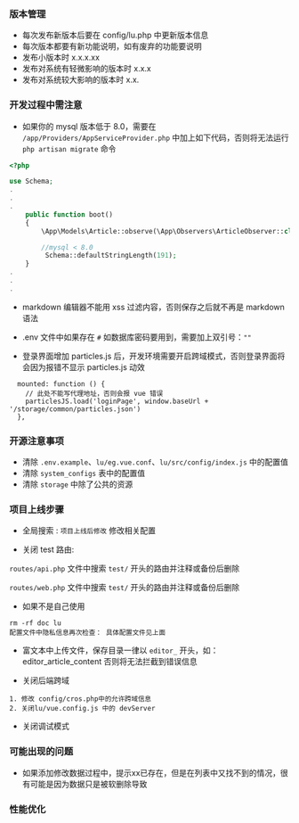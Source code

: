 
### 版本管理

- 每次发布新版本后要在 config/lu.php 中更新版本信息
- 每次版本都要有新功能说明，如有废弃的功能要说明
- 发布小版本时 x.x.x.xx
- 发布对系统有轻微影响的版本时 x.x.x
- 发布对系统较大影响的版本时 x.x.

### 开发过程中需注意

- 如果你的 mysql 版本低于 8.0，需要在 `/app/Providers/AppServiceProvider.php` 中加上如下代码，否则将无法运行 `php artisan migrate` 命令

```php
<?php

use Schema;
.
.
.
    public function boot()
    {
        \App\Models\Article::observe(\App\Observers\ArticleObserver::class);

        //mysql < 8.0
         Schema::defaultStringLength(191);
    }
.
.
.

```

- markdown 编辑器不能用 xss 过滤内容，否则保存之后就不再是 markdown 语法

- .env 文件中如果存在 `#` 如数据库密码要用到，需要加上双引号：`""`

- 登录界面增加 particles.js 后，开发环境需要开启跨域模式，否则登录界面将会因为报错不显示 particles.js 动效

```vue
  mounted: function () {
    // 此处不能写代理地址，否则会报 vue 错误
    particlesJS.load('loginPage', window.baseUrl + '/storage/common/particles.json')
  },
```

### 开源注意事项

- 清除 `.env.example`、`lu/eg.vue.conf`、`lu/src/config/index.js` 中的配置值
- 清除 `system_configs` 表中的配置值
- 清除 `storage` 中除了公共的资源


### 项目上线步骤

- 全局搜索 : `项目上线后修改` 修改相关配置

- 关闭 test 路由: 

`routes/api.php` 文件中搜索 `test/` 开头的路由并注释或备份后删除

`routes/web.php` 文件中搜索 `test/` 开头的路由并注释或备份后删除

- 如果不是自己使用
```text
rm -rf doc lu
配置文件中隐私信息再次检查： 具体配置文件见上面

```

- 富文本中上传文件，保存目录一律以 `editor_` 开头，如：editor_article_content 否则将无法拦截到错误信息

- 关闭后端跨域
```text
1. 修改 config/cros.php中的允许跨域信息
2. 关闭lu/vue.config.js 中的 devServer
```

- 关闭调试模式

### 可能出现的问题

- 如果添加修改数据过程中，提示xx已存在，但是在列表中又找不到的情况，很有可能是因为数据只是被软删除导致

### 性能优化